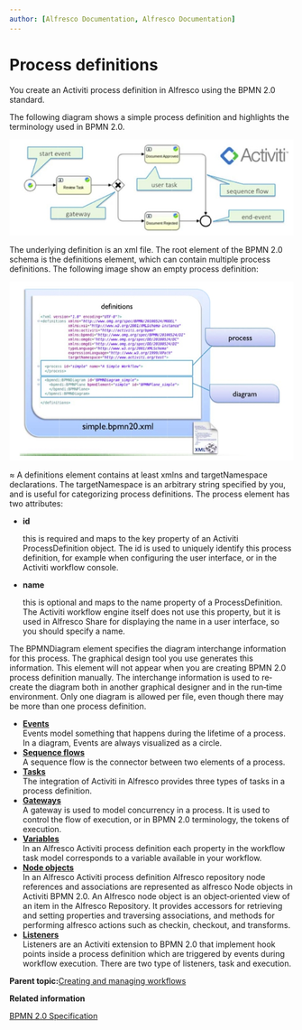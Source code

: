 ```yaml
---
author: [Alfresco Documentation, Alfresco Documentation]
---
```


# Process definitions

You create an Activiti process definition in Alfresco using the BPMN 2.0 standard.

The following diagram shows a simple process definition and highlights the terminology used in BPMN 2.0.

![A diagram of a process definition](../images/wf-process-definition-diag.jpg)

The underlying definition is an xml file. The root element of the BPMN 2.0 schema is the definitions element, which can contain multiple process definitions. The following image show an empty process definition:

![An image of a process definition xml file](../images/wf-process-definition-diag-2.jpg)

≈ A definitions element contains at least xmlns and targetNamespace declarations. The targetNamespace is an arbitrary string specified by you, and is useful for categorizing process definitions. The process element has two attributes:

-   **id**

    this is required and maps to the key property of an Activiti ProcessDefinition object. The id is used to uniquely identify this process definition, for example when configuring the user interface, or in the Activiti workflow console.

-   **name**

    this is optional and maps to the name property of a ProcessDefinition. The Activiti workflow engine itself does not use this property, but it is used in Alfresco Share for displaying the name in a user interface, so you should specify a name.


The BPMNDiagram element specifies the diagram interchange information for this process. The graphical design tool you use generates this information. This element will not appear when you are creating BPMN 2.0 process definition manually. The interchange information is used to re‐create the diagram both in another graphical designer and in the run‐time environment. Only one diagram is allowed per file, even though there may be more than one process definition.

-   **[Events](../concepts/wf-process-def-events.md)**  
 Events model something that happens during the lifetime of a process. In a diagram, Events are always visualized as a circle.
-   **[Sequence flows](../concepts/wf-process-def-sequence-flows.md)**  
 A sequence flow is the connector between two elements of a process.
-   **[Tasks](../concepts/wf-process-def-tasks.md)**  
 The integration of Activiti in Alfresco provides three types of tasks in a process definition.
-   **[Gateways](../concepts/wf-process-def-gateways.md)**  
 A gateway is used to model concurrency in a process. It is used to control the flow of execution, or in BPMN 2.0 terminology, the tokens of execution.
-   **[Variables](../concepts/wf-process-def-variables.md)**  
In an Alfresco Activiti process definition each property in the workflow task model corresponds to a variable available in your workflow.
-   **[Node objects](../concepts/wf-process-def-node-objects.md)**  
 In an Alfresco Activiti process definition Alfresco repository node references and associations are represented as alfresco Node objects in Activiti BPMN 2.0. An Alfresco node object is an object‐oriented view of an item in the Alfresco Repository. It provides accessors for retrieving and setting properties and traversing associations, and methods for performing alfresco actions such as checkin, checkout, and transforms.
-   **[Listeners](../concepts/wf-process-def-listeners.md)**  
 Listeners are an Activiti extension to BPMN 2.0 that implement hook points inside a process definition which are triggered by events during workflow execution. There are two type of listeners, task and execution.

**Parent topic:**[Creating and managing workflows](../topics/wf-howto.md)

**Related information**  


[BPMN 2.0 Specification](http://www.omg.org/spec/BPMN/2.0/)

